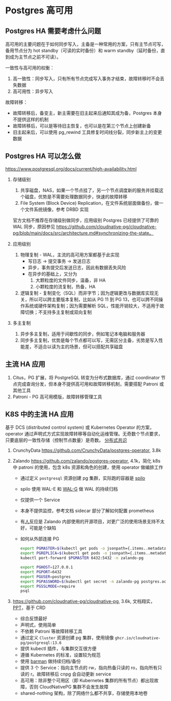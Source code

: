 # Postgres 高可用

## Postgres HA 需要考虑什么问题

高可用的主要问题在于如何同步写入，主备是一种常用的方案，只有主节点可写，备用节点分为 hot standby（可读的实时备份）和 warm standby（延时备份，直到成为主节点之前不可读）。

一致性与高可用的权衡：

1. 高一致性：同步写入，只有所有节点完成写入事务才结束，故障转移时不会丢失数据
2. 高可用性：异步写入

故障转移：

- 故障转移后，备变主，新主需要在旧主起来后通知其成为备，Postgres 本身不提供这样的机制
- 故障转移后，可以是等待旧主恢复，也可以是在第三个节点上创建新备
- 旧主起来后，可以使用 pg_rewind 工具修复时间线分裂，同步新主上的变更数据

## Postgres HA 可以怎么做

https://www.postgresql.org/docs/current/high-availability.html

1. 存储级别
    1. 共享磁盘，NAS，如果一个节点挂了，另一个节点调度新的服务并挂载这个磁盘，优势是不需要处理数据同步，快速的故障转移
    2. File System (Block Device) Replication，在文件系统层面做备份，做一个文件系统镜像，参考 DRBD 实现
    
    官方文档不推荐在存储级别做同步，应用级别 Postgres 已经提供了可靠的 WAL 同步，原因参见 https://github.com/cloudnative-pg/cloudnative-pg/blob/main/docs/src/architecture.md#synchronizing-the-state。
    
2. 应用级别
    1. 物理复制 - WAL，主流的高可用方案都基于此实现
        - 写日志 → 提交事务 → 发送日志
        - 异步，事务提交后发送日志，因此有数据丢失风险
        - 在异步的基础上，又分为
            1. 大颗粒度的文件同步，温备，非 HA
            2. 小颗粒度的流复制，热备，HA
    2. 逻辑复制 - 复制变化（SQL）而非字节；因为逻辑更改与数据库实现无关，所以可以跨主要版本复制，比如从 PG 11 到 PG 13，也可以跨不同操作系统或硬件架构复制；因为需要解析 SQL，性能开销较大，不适用于故障切换；不支持多主复制或双向复制
3. 多主复制
    1. 异步多主复制，适用于间歇性的同步，例如笔记本电脑和服务器
    2. 同步多主复制，优势是每个节点都可以写，无需区分主备，劣势是写入性能差，不适合以读为主的场景，但可以搭配共享磁盘

## 主流 HA 应用

1. Citus，PG 扩展，将 PostgreSQL 转变为分布式数据库，通过 coordinator 节点完成查询分发，但本身不提供高可用和故障转移机制，需要搭配 Patroni 或其他工具
2. Patroni - PG 高可用模版，故障转移管理工具

## K8S 中的主流 HA 应用

基于 DCS (distributed control system) 或 Kubernetes Operator 的方案，operator 通过声明式方式实现故障转移等自动化运维管理。无奇数个节点要求，只要底层的一致性存储（控制节点数量）是奇数。 [分布式共识](https://www.notion.so/41365e1f13b64aaab33bfdf688c7cce5?pvs=21) 

1. CrunchyData https://github.com/CrunchyData/postgres-operator, 3.8k
2. Zalando https://github.com/zalando/postgres-operator, 4.1k，简化 k8s 中 patroni 的使用，包含 k8s 资源和角色的创建，使用 operator 做编排工作
    - 通过定义 `postgresql` 资源创建 pg 集群，实际跑的容器是 [spilo](https://github.com/zalando/spilo?tab=readme-ov-file)
    - spilo 使用 WAL-E 和 [WAL-G](https://github.com/wal-g/wal-g) 做 WAL 的持续归档
    - 仅提供一个 Service
    - 本身不提供监控，参考文档 sidecar 部分了解如何配置 prometheus
    - 有[人](https://news.ycombinator.com/item?id=37618997)反应是 Zalando 内部使用的开源项目，对更广泛的使用场景支持不太好，可能是个缺陷
    - 如何从外部连接 PG
        
        ```bash
        export PGMASTER=$(kubectl get pods -o jsonpath={.items..metadata.name} -l application=spilo,cluster-name=acid-minimal-cluster,spilo-role=master -n zalando-pg)
        export PGREPLICA=$(kubectl get pods -o jsonpath={.items..metadata.name} -l application=spilo,cluster-name=acid-minimal-cluster,spilo-role=replica -n zalando-pg)
        kubectl port-forward $PGMASTER 6432:5432 -n zalando-pg
        
        export PGHOST=127.0.0.1
        export PGPORT=6432
        export PGUSER=postgres
        export PGPASSWORD=$(kubectl get secret -n zalando-pg postgres.acid-minimal-cluster.credentials.postgresql.acid.zalan.do -o 'jsonpath={.data.password}' | base64 -d)
        export PGSSLMODE=require
        psql
        ```
        
3. https://github.com/cloudnative-pg/cloudnative-pg, 3.6k, 文档翔实，[PPT](https://www.slideshare.net/slideshow/cloud-native-postgresql/243775892)，基于 CRD
    - 综合反馈最好
    - 声明式，使用简单
    - 不依赖 Patroni 等故障转移工具
    - 通过定义 `Cluster` 资源创建 pg 集群，使用镜像 `ghcr.io/cloudnative-pg/postgresql:13.6`
    - 提供 kubectl 插件，与集群交互很方便
    - 遵循 Kubernetes 的标准，设置较为规范
    - 使用 [barman](https://pgbarman.org/) 做持续归档/备份
    - 提供 3 个 Service：指向主节点的 rw，指向热备只读的 ro，指向所有只读的 r。故障转移后 cnpg 会自动更新 service
    - 高可用：除非整个可用区（即 Kubernetes 集群的所有节点）都出现故障，否则 CloudNativePG 集群不会发生故障
    - shared-nothing 架构，除了网络什么都不共享，存储使用本地卷